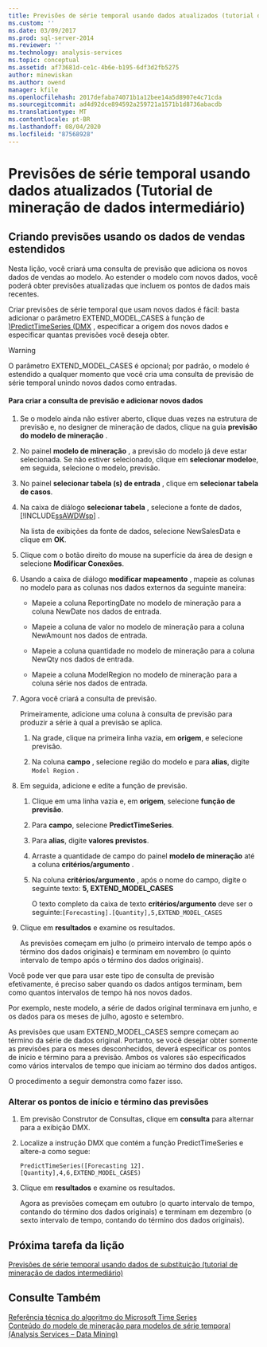 ```yaml
---
title: Previsões de série temporal usando dados atualizados (tutorial de mineração de dados intermediário) | Microsoft Docs
ms.custom: ''
ms.date: 03/09/2017
ms.prod: sql-server-2014
ms.reviewer: ''
ms.technology: analysis-services
ms.topic: conceptual
ms.assetid: af73681d-ce1c-4b6e-b195-6df3d2fb5275
author: minewiskan
ms.author: owend
manager: kfile
ms.openlocfilehash: 2017defaba74071b1a12bee14a5d8907e4c71cda
ms.sourcegitcommit: ad4d92dce894592a259721a1571b1d8736abacdb
ms.translationtype: MT
ms.contentlocale: pt-BR
ms.lasthandoff: 08/04/2020
ms.locfileid: "87568928"
---
```

# <a name="time-series-predictions-using-updated-data-intermediate-data-mining-tutorial"></a>Previsões de série temporal usando dados atualizados (Tutorial de mineração de dados intermediário)
    
## <a name="creating-predictions-using-the-extended-sales-data"></a>Criando previsões usando os dados de vendas estendidos  
 Nesta lição, você criará uma consulta de previsão que adiciona os novos dados de vendas ao modelo. Ao estender o modelo com novos dados, você poderá obter previsões atualizadas que incluem os pontos de dados mais recentes.  
  
 Criar previsões de série temporal que usam novos dados é fácil: basta adicionar o parâmetro EXTEND_MODEL_CASES à função de [&#41;PredictTimeSeries &#40;DMX](/sql/dmx/predicttimeseries-dmx) , especificar a origem dos novos dados e especificar quantas previsões você deseja obter.  
  
> [!WARNING]  
>  O parâmetro EXTEND_MODEL_CASES é opcional; por padrão, o modelo é estendido a qualquer momento que você cria uma consulta de previsão de série temporal unindo novos dados como entradas.  
  
#### <a name="to-build-the-prediction-query-and-add-new-data"></a>Para criar a consulta de previsão e adicionar novos dados  
  
1.  Se o modelo ainda não estiver aberto, clique duas vezes na estrutura de previsão e, no designer de mineração de dados, clique na guia **previsão do modelo de mineração** .  
  
2.  No painel **modelo de mineração** , a previsão do modelo já deve estar selecionada. Se não estiver selecionado, clique em **selecionar modelo**e, em seguida, selecione o modelo, previsão.  
  
3.  No painel **selecionar tabela (s) de entrada** , clique em **selecionar tabela de casos**.  
  
4.  Na caixa de diálogo **selecionar tabela** , selecione a fonte de dados, [!INCLUDE[ssAWDWsp](../includes/ssawdwsp-md.md)] .  
  
     Na lista de exibições da fonte de dados, selecione NewSalesData e clique em **OK**.  
  
5.  Clique com o botão direito do mouse na superfície da área de design e selecione **Modificar Conexões**.  
  
6.  Usando a caixa de diálogo **modificar mapeamento** , mapeie as colunas no modelo para as colunas nos dados externos da seguinte maneira:  
  
    -   Mapeie a coluna ReportingDate no modelo de mineração para a coluna NewDate nos dados de entrada.  
  
    -   Mapeie a coluna de valor no modelo de mineração para a coluna NewAmount nos dados de entrada.  
  
    -   Mapeie a coluna quantidade no modelo de mineração para a coluna NewQty nos dados de entrada.  
  
    -   Mapeie a coluna ModelRegion no modelo de mineração para a coluna série nos dados de entrada.  
  
7.  Agora você criará a consulta de previsão.  
  
     Primeiramente, adicione uma coluna à consulta de previsão para produzir a série à qual a previsão se aplica.  
  
    1.  Na grade, clique na primeira linha vazia, em **origem**, e selecione previsão.  
  
    2.  Na coluna **campo** , selecione região do modelo e para **alias**, digite `Model Region` .  
  
8.  Em seguida, adicione e edite a função de previsão.  
  
    1.  Clique em uma linha vazia e, em **origem**, selecione **função de previsão**.  
  
    2.  Para **campo**, selecione **PredictTimeSeries**.  
  
    3.  Para **alias**, digite **valores previstos**.  
  
    4.  Arraste a quantidade de campo do painel **modelo de mineração** até a coluna **critérios/argumento** .  
  
    5.  Na coluna **critérios/argumento** , após o nome do campo, digite o seguinte texto: **5, EXTEND_MODEL_CASES**  
  
         O texto completo da caixa de texto **critérios/argumento** deve ser o seguinte:`[Forecasting].[Quantity],5,EXTEND_MODEL_CASES`  
  
9. Clique em **resultados** e examine os resultados.  
  
     As previsões começam em julho (o primeiro intervalo de tempo após o término dos dados originais) e terminam em novembro (o quinto intervalo de tempo após o término dos dados originais).  
  
 Você pode ver que para usar este tipo de consulta de previsão efetivamente, é preciso saber quando os dados antigos terminam, bem como quantos intervalos de tempo há nos novos dados.  
  
 Por exemplo, neste modelo, a série de dados original terminava em junho, e os dados para os meses de julho, agosto e setembro.  
  
 As previsões que usam EXTEND_MODEL_CASES sempre começam ao término da série de dados original. Portanto, se você desejar obter somente as previsões para os meses desconhecidos, deverá especificar os pontos de início e término para a previsão. Ambos os valores são especificados como vários intervalos de tempo que iniciam ao término dos dados antigos.  
  
 O procedimento a seguir demonstra como fazer isso.  
  
### <a name="change-the-start-and-end-points-of-the-predictions"></a>Alterar os pontos de início e término das previsões  
  
1.  Em previsão Construtor de Consultas, clique em **consulta** para alternar para a exibição DMX.  
  
2.  Localize a instrução DMX que contém a função PredictTimeSeries e altere-a como segue:  
  
     `PredictTimeSeries([Forecasting 12].[Quantity],4,6,EXTEND_MODEL_CASES)`  
  
3.  Clique em **resultados** e examine os resultados.  
  
     Agora as previsões começam em outubro (o quarto intervalo de tempo, contando do término dos dados originais) e terminam em dezembro (o sexto intervalo de tempo, contando do término dos dados originais).  
  
## <a name="next-task-in-lesson"></a>Próxima tarefa da lição  
 [Previsões de série temporal usando dados de substituição &#40;tutorial de mineração de dados intermediário&#41;](../../2014/tutorials/time-series-predictions-replacement-data-intermediate-data-mining.md)  
  
## <a name="see-also"></a>Consulte Também  
 [Referência técnica do algoritmo do Microsoft Time Series](../../2014/analysis-services/data-mining/microsoft-time-series-algorithm-technical-reference.md)   
 [Conteúdo do modelo de mineração para modelos de série temporal &#40;Analysis Services – Data Mining&#41;](../../2014/analysis-services/data-mining/mining-model-content-for-time-series-models-analysis-services-data-mining.md)  
  
  
